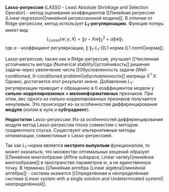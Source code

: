**Lasso-регрессия** (LASSO - Least Absolute Shrinkage and Selection Operator) - метод оценивания коэффициентов [[Линейная регрессия (Linear regression)|линейной регрессионной модели]]. В отличие от Ridge-регрессии, метод использует **$L_1$-регуляризацию**. Функция потерь имеет вид:
$$
L_{Lasso}(w;y,X) = \lVert y-Xw \rVert_2^2 + \alpha\lVert w\rVert_1
$$
где $\alpha$ - коэффициент регуляризации, $\lVert \cdot \rVert_1$-$L_1$-[[L1 норма (L1 norm)|норма]].

Lasso-регрессия, также как и Ridge-регрессия, улучшает [[Численная устойчивость метода (Numerical stability)|устойчивость]] решения задачи через увеличение числа [[Обусловленность задачи (Well-conditioned, ill-conditioned problem)|обусловленности]] матрицы $X^\top X$. Однако, достигается этот результат иначе. Добавление $L_1$-регуляризации приводит к обращению в $0$ коэффициентов модели у **сильно-коррелированных** и **малоинформативных** признаков. При этом, вес одного из сильно-коррелированных признаков получается ненулевым. Это происходит из-за особенностей дифференцирования **модуля** (излом в нуле и **субградиент**).

**Недостатки** Lasso-регрессии:
Из-за особенностей дифференцирования модуля метод Lasso-регрессии плохо совместим с методом градиентного спуска. Существуют альтернативные методы оптимизации, совместимые с Lasso-регрессией.

Так как $L_1$-норма является **нестрого выпуклым** функционалом, то может оказаться, что множество оптимальных решений образует [[Линейное многообразие (Affine subspace, Linear variety)|линейное многообразие]] в пространстве параметров $w$, а не единственную точку. В терминах [[Линейная алгебра (Linear algebra)|линейной алгебры]] - система окажется [[Определённая и неопределённая система (Linear system with a single solution and Undeterminated system)|неопределённой]].